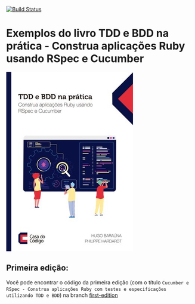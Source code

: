 [![Build Status](https://travis-ci.org/hugobarauna/forca.svg?branch=master)](https://travis-ci.org/hugobarauna/forca)

# Exemplos do livro TDD e BDD na prática - Construa aplicações Ruby usando RSpec e Cucumber

![Build Status](book-cover.jpg)


## Primeira edição:
Você pode encontrar o código da primeira edição (com o título `Cucumber e RSpec - Construa aplicações Ruby com testes e especificações utilizando TDD e BDD`) na branch [first-edition](https://github.com/hugobarauna/forca/tree/first-edition)

